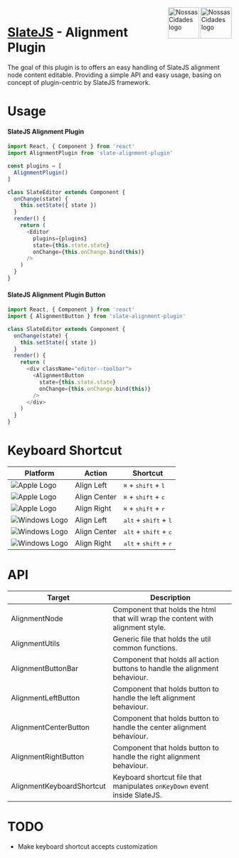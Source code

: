 <img src="https://www.psdmockups.com/wp-content/uploads/2016/07/slatejs-520x292.jpg" alt="Nossas Cidades logo" title="Nossas Cidades" align="right" height="70"/>
<img src="https://avatars2.githubusercontent.com/u/1479357?v=3&s=250" alt="Nossas Cidades logo" title="Nossas Cidades" align="right" height="70"/>

# [SlateJS](https://github.com/ianstormtaylor/slate) - Alignment Plugin
The goal of this plugin is to offers an easy handling of SlateJS alignment node content editable. Providing a simple API and easy usage, basing on concept of plugin-centric by SlateJS framework.

# Usage

#### SlateJS Alignment Plugin
```js
import React, { Component } from 'react'
import AlignmentPlugin from 'slate-alignment-plugin'

const plugins = [
  AlignmentPlugin()
]

class SlateEditor extends Component {
  onChange(state) {
    this.setState({ state })
  }
  render() {
    return (
      <Editor
        plugins={plugins}
        state={this.state.state}
        onChange={this.onChange.bind(this)}
      />
    )
  }
}
```

#### SlateJS Alignment Plugin Button
```js
import React, { Component } from 'react'
import { AlignmentButton } from 'slate-alignment-plugin'

class SlateEditor extends Component {
  onChange(state) {
    this.setState({ state })
  }
  render() {
    return (
      <div className="editor--toolbar">
        <AlignmentButton
          state={this.state.state}
          onChange={this.onChange.bind(this)}
        />
      </div>
    )
  }
}
```

# Keyboard Shortcut

| Platform                 | Action       | Shortcut                                          |
|--------------------------|--------------|---------------------------------------------------|
| ![Apple Logo][apple]     | Align Left   | <kbd>⌘</kbd> + <kbd>shift</kbd> + <kbd>l</kbd>    |
| ![Apple Logo][apple]     | Align Center | <kbd>⌘</kbd> + <kbd>shift</kbd> + <kbd>c</kbd>    |
| ![Apple Logo][apple]     | Align Right  | <kbd>⌘</kbd> + <kbd>shift</kbd> + <kbd>r</kbd>    |
| ![Windows Logo][windows] | Align Left   | <kbd>alt</kbd> + <kbd>shift</kbd> + <kbd>l</kbd>  |
| ![Windows Logo][windows] | Align Center | <kbd>alt</kbd> + <kbd>shift</kbd> + <kbd>c</kbd>  |
| ![Windows Logo][windows] | Align Right  | <kbd>alt</kbd> + <kbd>shift</kbd> + <kbd>r</kbd>  |

# API

| Target                    | Description                                                                    |
|---------------------------|--------------------------------------------------------------------------------|
| AlignmentNode             | Component that holds the html that will wrap the content with alignment style. |
| AlignmentUtils            | Generic file that holds the util common functions.                             |
| AlignmentButtonBar        | Component that holds all action buttons to handle the alignment behaviour.     |
| AlignmentLeftButton       | Component that holds button to handle the left alignment behaviour.            |
| AlignmentCenterButton     | Component that holds button to handle the center alignment behaviour.          |
| AlignmentRightButton      | Component that holds button to handle the right alignment behaviour.           |
| AlignmentKeyboardShortcut | Keyboard shortcut file that manipulates `onKeyDown` event inside SlateJS.      |

# TODO

- Make keyboard shortcut accepts customization

[apple]: https://cdn2.iconfinder.com/data/icons/designer-skills/128/apple-ios-system-platform-os-mac-linux-48.png
[windows]: https://cdn2.iconfinder.com/data/icons/designer-skills/128/windows-48.png
